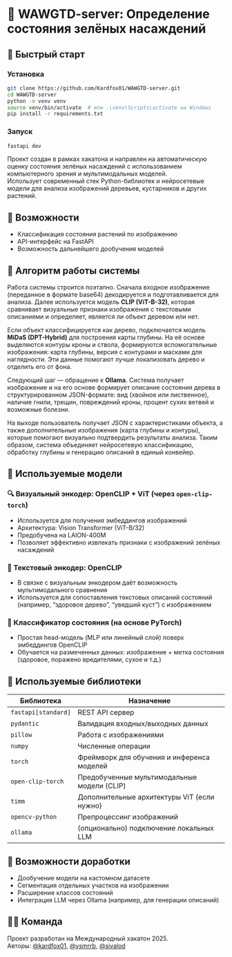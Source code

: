 # 🌿 WAWGTD-server: Определение состояния зелёных насаждений

## 🏁 Быстрый старт

### Установка

```bash
git clone https://github.com/Kardfox01/WAWGTD-server.git
cd WAWGTD-server
python -m venv venv
source venv/bin/activate  # или .\venv\Scripts\activate на Windows
pip install -r requirements.txt
```
### Запуск

```bash
fastapi dev
```

Проект создан в рамках хакатона и направлен на автоматическую оценку состояния зелёных насаждений с использованием компьютерного зрения и мультимодальных моделей.  
Использует современный стек Python-библиотек и нейросетевые модели для анализа изображений деревьев, кустарников и других растений.

## 🚀 Возможности

- Классификация состояния растений по изображению
- API-интерфейс на FastAPI
- Возможность дальнейшего дообучения моделей

## 🔄 Алгоритм работы системы

Работа системы строится поэтапно. Сначала входное изображение (переданное в формате base64) декодируется и подготавливается для анализа. Далее используется модель **CLIP (ViT-B-32)**, которая сравнивает визуальные признаки изображения с текстовыми описаниями и определяет, является ли объект деревом или нет.  

Если объект классифицируется как дерево, подключается модель **MiDaS (DPT-Hybrid)** для построения карты глубины. На её основе выделяются контуры кроны и ствола, формируются вспомогательные изображения: карта глубины, версия с контурами и масками для наглядности. Эти данные помогают лучше локализовать дерево и отделить его от фона.  

Следующий шаг — обращение к **Ollama**. Система получает изображение и на его основе формирует описание состояния дерева в структурированном JSON-формате: вид (хвойное или лиственное), наличие гнили, трещин, повреждений кроны, процент сухих ветвей и возможные болезни.  

На выходе пользователь получает JSON с характеристиками объекта, а также дополнительные изображения (карта глубины и контуры), которые помогают визуально подтвердить результаты анализа. Таким образом, система объединяет нейросетевую классификацию, обработку глубины и генерацию описаний в единый конвейер.

## 🧠 Используемые модели

### 🔍 Визуальный энкодер: OpenCLIP + ViT (через `open-clip-torch`)
- Используется для получения эмбеддингов изображений
- Архитектура: Vision Transformer (ViT-B/32)
- Предобучена на LAION-400M
- Позволяет эффективно извлекать признаки с изображений зелёных насаждений

### 💬 Текстовый энкодер: OpenCLIP
- В связке с визуальным энкодером даёт возможность мультимодального сравнения
- Используется для сопоставления текстовых описаний состояний (например, “здоровое дерево”, “увядший куст”) с изображением

### 🧠 Классификатор состояния (на основе PyTorch)
- Простая head-модель (MLP или линейный слой) поверх эмбеддингов OpenCLIP
- Обучается на размеченных данных: изображение + метка состояния (здоровое, поражено вредителями, сухое и т.д.)

## 🧰 Используемые библиотеки

| Библиотека          | Назначение                                  |
| ------------------- | ------------------------------------------- |
| `fastapi[standard]` | REST API сервер                             |
| `pydantic`          | Валидация входных/выходных данных           |
| `pillow`            | Работа с изображениями                      |
| `numpy`             | Численные операции                          |
| `torch`             | Фреймворк для обучения и инференса моделей  |
| `open-clip-torch`   | Предобученные мультимодальные модели (CLIP) |
| `timm`              | Дополнительные архитектуры ViT (если нужно) |
| `opencv-python`     | Препроцессинг изображений                   |
| `ollama`            | (опционально) подключение локальных LLM     |
## 🔮 Возможности доработки

- Дообучение модели на кастомном датасете
- Сегментация отдельных участков на изображении
- Расширение классов состояний
- Интеграция LLM через Ollama (например, для генерации описаний)

## 🧑‍💻 Команда

Проект разработан на Международный хакатон 2025.  
Авторы: [@kardfox01](https://t.me/kardfox01), [@ysmrrb](https://t.me/ysmrrb), [@sivalod](https://t.me/sivalod)